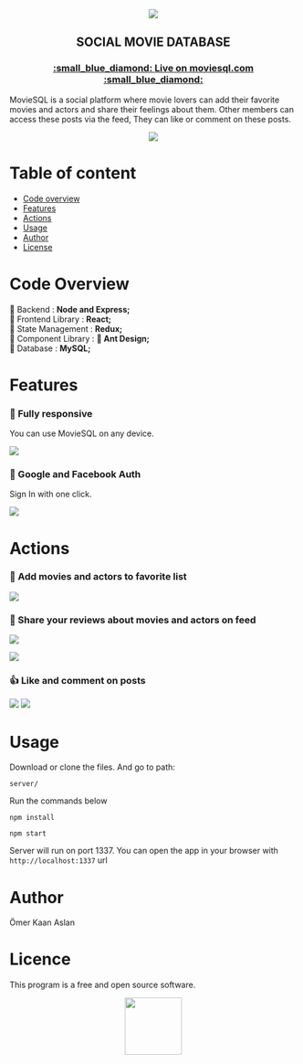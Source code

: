   <p align="center">
<img src="https://i.ibb.co/cXFW7yJ/moviesql-readme2.png" style="max-width:100%;">
 </p>

 
 

<h2 align="center"  >
<strong> SOCIAL MOVIE DATABASE  </strong>
</h2>

<h3 align="center">
<a href="https://www.moviesql.com">
   :small_blue_diamond: <strong> Live on moviesql.com </strong>:small_blue_diamond:
</a>
</h3>

<p>
MovieSQL is a social platform where movie lovers can add their favorite movies and actors and share their feelings about them. Other members can access these posts via the feed,
They can like or comment on these posts.
</p>


  <p align="center">
<img src="https://i.ibb.co/7XhVRCX/moviesql-landnig.jpg" style="max-width:100%;">
 </p>
 
 <p align="center">

 </p>


#   Table of content

- [Code overview](#code-overview)
- [Features](#features)
- [Actions](#actions)
- [Usage](#usage)
- [Author](#memo-authors)
- [License](#mortar_board-license)



# Code Overview

:small_red_triangle_down: Backend : <strong>Node and Express;</strong> <br>
:small_red_triangle_down: Frontend Library :  <strong>React;</strong> <br>
:small_red_triangle_down: State Management :  <strong>Redux;</strong> <br>
:small_red_triangle_down: Component Library : <strong> :ant: Ant Design;</strong> <br>
:small_red_triangle_down: Database : <strong> MySQL; </strong>


# Features

### :diamond_shape_with_a_dot_inside: Fully responsive

 You can use MovieSQL on any device.
 <p align="leftt">
<img src="https://i.ibb.co/tJqYv04/responsive.jpg" style="max-width:100%;">
 </p>

### :link: Google and Facebook Auth

Sign In with one click.

 <p align="leftt">
<img src="https://i.ibb.co/hWZr6ck/google.jpg" style="max-width:50%;">
 </p>

# Actions

### :movie_camera: Add movies and actors to favorite list

<p align="leftt">
<img src="https://i.ibb.co/P5sscBB/favorites.jpg" style="max-width:50%;">
 </p>
 
 ### :scroll: Share your reviews about movies and actors on feed

<p align="leftt">
<img src="https://i.ibb.co/GVYJ3fq/feed.jpg" style="max-width:50%;">
 </p>

 
 <p align="leftt">
<img src="https://i.ibb.co/41R17bN/post.jpg" style="max-width:50%;">
 </p>
 
 ### :thumbsup: Like and comment on posts
 
  
 <p align="leftt">
<img src="https://i.ibb.co/nPSXxBD/comment.jpg" style="max-width:50%;">
  <img src="https://i.ibb.co/pjNDRFz/likes.jpg" style="max-width:50%;">
 </p>


# Usage

Download or clone the files. And go to path:

`server/`

Run the commands below

`npm install `

`npm start `

Server will run on port 1337. You can open the app in your browser with `http://localhost:1337`   url 

# Author

Ömer Kaan Aslan

# Licence

This program is a free and open source software.

 
  <p align="center">
<img src="https://i.ibb.co/JsMPnps/moviesql-logo.png" style="height:100px">
 </p>
